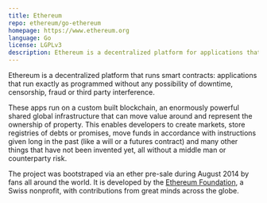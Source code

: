 ```yaml
---
title: Ethereum
repo: ethereum/go-ethereum
homepage: https://www.ethereum.org
language: Go
license: LGPLv3
description: Ethereum is a decentralized platform for applications that run exactly as programmed without any chance of fraud, censorship or third-party interference.
---
```


Ethereum is a decentralized platform that runs smart contracts: applications that run exactly as programmed without any possibility of downtime, censorship, fraud or third party interference.

These apps run on a custom built blockchain, an enormously powerful shared global infrastructure that can move value around and represent the ownership of property. This enables developers to create markets, store registries of debts or promises, move funds in accordance with instructions given long in the past (like a will or a futures contract) and many other things that have not been invented yet, all without a middle man or counterparty risk.

The project was bootstraped via an ether pre-sale during August 2014 by fans all around the world. It is developed by the [Ethereum Foundation](https://ethereum.org/foundation), a Swiss nonprofit, with contributions from great minds across the globe.
